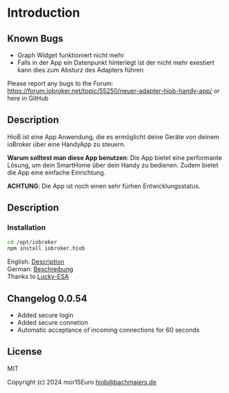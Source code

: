# Introduction

## Known Bugs

* Graph Widget funktioniert nicht mehr
* Falls in der App ein Datenpunkt hinterlegt ist der nicht mehr exestiert kann dies zum Absturz des Adapters führen

Please report any bugs to the Forum: https://forum.iobroker.net/topic/55250/neuer-adapter-hiob-handy-app/ or here in GitHub

## Description

HioB ist eine App Anwendung, die es ermöglicht deine Geräte von deinem ioBroker über eine HandyApp zu steuern.

**Warum solltest man diese App benutzen**: Die App bietet eine performante Lösung, um dein SmartHome über dein Handy zu bedienen. Zudem bietet die App eine einfache Einrichtung.

**ACHTUNG**: Die App ist noch einen sehr fürhen Entwicklungsstatus.

## Description

### Installation

```bash
cd /opt/iobroker
npm install iobroker.hiob
```

English: [Description](/docs/en/README.md)</br>
German: [Beschreibung](/docs/de/README.md)
</br> Thanks to [Lucky-ESA](https://github.com/Lucky-ESA)

## Changelog 0.0.54

* Added secure login
* Added secure connetion
* Automatic acceptance of incoming connections for 60 seconds

## License

MIT

Copyright (c) 2024 mor15Euro [hiob@bachmaiers.de](http://localhost:5000/u/bh3bIYvKVLQXD837pc8JlAJHx3Z2)

